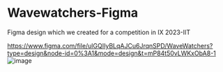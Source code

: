 # Wavewatchers-Figma
Figma design which we created for a competition in IX 2023-IIT

https://www.figma.com/file/ulGQIIyBLqAJCu6JrqnSPD/WaveWatchers?type=design&node-id=0%3A1&mode=design&t=mP84t50vLWKxObA8-1
![image](https://github.com/PramudithaN/Wavewatchers-Figma/assets/79605208/8640f392-a16d-4d79-a0d1-f0b731eb810d)
